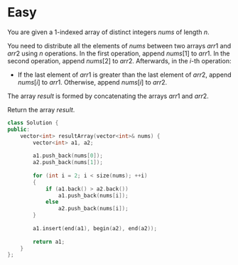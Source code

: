 # Easy

You are given a 1-indexed array of distinct integers $nums$ of length $n$.

You need to distribute all the elements of $nums$ between two arrays $arr1$ and $arr2$ using $n$ operations. In the first operation, append $nums[1]$ to $arr1$. In the second operation, append $nums[2]$ to $arr2$. Afterwards, in the $i$-th operation:

- If the last element of $arr1$ is greater than the last element of $arr2$, append $nums[i]$ to $arr1$. Otherwise, append $nums[i]$ to $arr2$.

The array $result$ is formed by concatenating the arrays $arr1$ and $arr2$.

Return the array $result$.

```cpp
class Solution {
public:
    vector<int> resultArray(vector<int>& nums) {
        vector<int> a1, a2;
        
        a1.push_back(nums[0]);
        a2.push_back(nums[1]);
        
        for (int i = 2; i < size(nums); ++i)
        {
            if (a1.back() > a2.back())
                a1.push_back(nums[i]);
            else
                a2.push_back(nums[i]);
        }
        
        a1.insert(end(a1), begin(a2), end(a2));
        
        return a1;
    }
};
```
